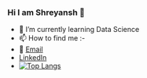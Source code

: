 ### Hi I am Shreyansh 👋
- 🌱 I’m currently learning Data Science
- 📫 How to find me :-
- :office: [Email](shreyanshgupta208@gmail.com)
- [LinkedIn](https://www.linkedin.com/in/shrey208/)
- [![Top Langs](https://github-readme-stats.vercel.app/api/top-langs/?username=shrey208)](https://github.com/shrey208ub-readme-stats)
<!--
**Shrey208/Shrey208** is a ✨ _special_ ✨ repository because its `README.md` (this file) appears on your GitHub profile.

Here are some ideas to get you started:

- 🔭 I’m currently working on ...
- 🌱 I’m currently learning Data Science
- 👯 I’m looking to collaborate on ...
- 🤔 I’m looking for help with ...
- 💬 Ask me about ...
- 😄 Pronouns: ...
- ⚡ Fun fact: ...
-->
